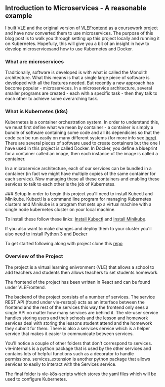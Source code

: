 ## Introduction to Microservices - A reasonable example

I built [VLE](https://github.com/Ottermad/VLE) and the original version of [VLEFrontend](https://github.com/Ottermad/VLEFrontend) as a coursework project and have now converted them to use microservices. The purpose of this blog post is to walk you through setting up this project locally and running it on Kubernetes. Hopefully, this will give you a bit of an insight in how to develop microservicesand how to use Kubernetes and Docker.

### What are microservices
Traditionally, software is developed is with what is called the Monolith architecture. What this means is that a single large piece of software is developed with all the features needed. But recently a new approach has become popular - microservices. In a microservice architecture, several smaller programs are created - each with a specific task - then they talk to each other to achieve some overarching task.

### What is Kubernetes (k8s)
Kubernetes is a container orchestration system. In order to understand this, we must first define what we mean by container - a container is simply a bundle of software containing some code and all its dependicies so that the code can be run easily on many different systems (for more info see [here](https://www.docker.com/resources/what-container)). There are several pieces of software used to create containers but the one I have used in this project is called Docker. In Docker, you define a blueprint for a container called an image, then each instance of the image is called a container.

In a microservice architecture, each of our services can be bundled in a container (in fact we might have multiple copies of the same container for each service). Now managing these all these containers and enabling these services to talk to each other is the job of Kubernetes. 

### Setup
In order to begin this project you'll need to install Kubectl and Minikube. Kubectl is a command line program for managing Kubernetes clusters and Minikube is a program that sets up a virtual machine with a single node kubernetes cluster on your local machine. 

To install these follow these links: [Install Kubectl](https://kubernetes.io/docs/tasks/tools/install-kubectl/) and [Install Minikube](https://kubernetes.io/docs/tasks/tools/install-minikube/).

If you also want to make changes and deploy them to your cluster you'll also need to install [Python 3](https://www.python.org/downloads/) and [Docker](https://hub.docker.com/search/?type=edition&offering=community)

To get started following along with project clone this [repo](https://github.com/Ottermad/vle-stack)

### Overview of the Project
The project is a virtual learning enivronment (VLE) that allows a school to add teachers and students then allows teachers to set students homework. 

The frontend of the project has been written in React and can be found under VLEFrontend.

The backend of the project consists of a number of services. The service REST API (found under vle-restapi) acts as an interface between the frontend and the rest of the services this way the frontend only sees a single API no matter how many services are behind it. The vle-user service handles storing users and their schools and the lesson and homework services deal with storing the lessons student attend and the homework they submit for them. There is also a services service which is a helper service that makes it easier to communicate between services. 

You'll notice a couple of other folders that don't correspond to services. vle-internals is a python package that is used by the other services and contains lots of helpful functions such as a decorator to handle permissions. services_extension is another python package that allows services to easily to interact with the Services service.

The final folder is vle-k8s-scripts which stores the yaml files which will be used to configure Kubernetes.


